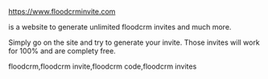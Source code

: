 https://www.floodcrminvite.com

is a website to generate unlimited floodcrm invites and much more.

Simply go on the site and try to generate your invite. Those invites will work for 100% and are complety free.

floodcrm,floodcrm invite,floodcrm code,floodcrm invites
